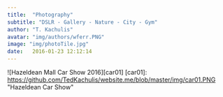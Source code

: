 ```yaml
---
title:  "Photography"
subtitle: "DSLR - Gallery - Nature - City - Gym"
author: "T. Kachulis"
avatar: "img/authors/wferr.PNG"
image: "img/photoTile.jpg"
date:   2016-01-23 12:12:14
---
```


![Hazeldean Mall Car Show 2016][car01]
[car01]: https://github.com/TedKachulis/website.me/blob/master/img/car01.PNG  "Hazeldean Car Show"

<script src="//www.powr.io/powr.js" external-type="html"></script> 
 <div class="powr-instagram-feed" id="04c2f212_1485237342"></div>
